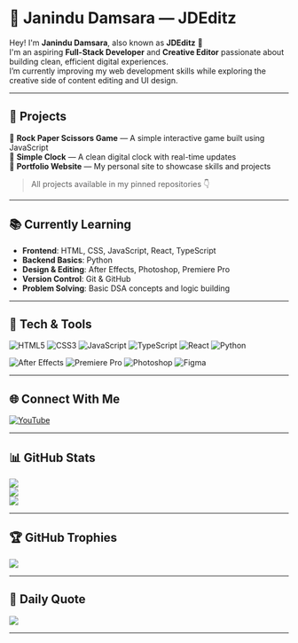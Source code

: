 # 💫 Janindu Damsara — JDEditz

Hey! I'm **Janindu Damsara**, also known as **JDEditz** 👋  
I'm an aspiring **Full-Stack Developer** and **Creative Editor** passionate about building clean, efficient digital experiences.  
I’m currently improving my web development skills while exploring the creative side of content editing and UI design.

---

## 🚀 Projects

🔹 **Rock Paper Scissors Game** — A simple interactive game built using JavaScript  
🔹 **Simple Clock** — A clean digital clock with real-time updates  
🔹 **Portfolio Website** — My personal site to showcase skills and projects  

> All projects available in my pinned repositories 👇

---

## 📚 Currently Learning

- **Frontend**: HTML, CSS, JavaScript, React, TypeScript  
- **Backend Basics**: Python  
- **Design & Editing**: After Effects, Photoshop, Premiere Pro  
- **Version Control**: Git & GitHub  
- **Problem Solving**: Basic DSA concepts and logic building

---

## 🧰 Tech & Tools

![HTML5](https://img.shields.io/badge/html5-%23E34F26.svg?style=for-the-badge&logo=html5&logoColor=white)
![CSS3](https://img.shields.io/badge/css3-%231572B6.svg?style=for-the-badge&logo=css3&logoColor=white)
![JavaScript](https://img.shields.io/badge/javascript-%23323330.svg?style=for-the-badge&logo=javascript&logoColor=%23F7DF1E)
![TypeScript](https://img.shields.io/badge/typescript-%23007ACC.svg?style=for-the-badge&logo=typescript&logoColor=white)
![React](https://img.shields.io/badge/react-%2320232a.svg?style=for-the-badge&logo=react&logoColor=%2361DAFB)
![Python](https://img.shields.io/badge/python-3670A0?style=for-the-badge&logo=python&logoColor=ffdd54)

![After Effects](https://img.shields.io/badge/After%20Effects-9999FF.svg?style=for-the-badge&logo=Adobe%20After%20Effects&logoColor=white)
![Premiere Pro](https://img.shields.io/badge/Premiere%20Pro-9999FF.svg?style=for-the-badge&logo=Adobe%20Premiere%20Pro&logoColor=white)
![Photoshop](https://img.shields.io/badge/Photoshop-%2331A8FF.svg?style=for-the-badge&logo=Adobe%20Photoshop&logoColor=white)
![Figma](https://img.shields.io/badge/figma-%23F24E1E.svg?style=for-the-badge&logo=figma&logoColor=white)

---

## 🌐 Connect With Me

[![YouTube](https://img.shields.io/badge/YouTube-%23FF0000.svg?style=for-the-badge&logo=YouTube&logoColor=white)](https://youtube.com/@BedwarsN)

---

## 📊 GitHub Stats

![](https://github-readme-stats.vercel.app/api?username=JDEditz&theme=dark&hide_border=true&include_all_commits=true&count_private=true)  
![](https://github-readme-streak-stats.herokuapp.com/?user=JDEditz&theme=dark&hide_border=true)  
![](https://github-readme-stats.vercel.app/api/top-langs/?username=JDEditz&theme=dark&hide_border=true&layout=compact)

---

## 🏆 GitHub Trophies

![](https://github-profile-trophy.vercel.app/?username=JDEditz&theme=darkhub&no-frame=true&no-bg=true&margin-w=4)

---

## 📜 Daily Quote

![](https://quotes-github-readme.vercel.app/api?type=horizontal&theme=dark)

---
